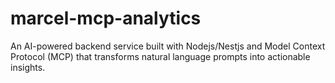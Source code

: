 # marcel-mcp-analytics
 An AI-powered backend service built with Nodejs/Nestjs and Model Context Protocol (MCP) that transforms natural language prompts into actionable insights.
